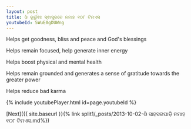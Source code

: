 ```yaml
---
layout: post
title: ଓଁ ଭୂର୍ଭୁଵଃ ସ୍ଵାସ୍ତ୍ରବେ ନମାହ ୧୦୮ ଟିମଏସ
youtubeId: 5WuE0gDUWng
---
```

 
 
Helps get goodness, bliss and peace and God's blessings
 
Helps remain focused, help generate inner energy 
 
Helps boost physical and mental health 
 
Helps remain grounded and generates a sense of gratitude towards the greater power 
 
Helps reduce bad karma
 
 
 
 


{% include youtubePlayer.html id=page.youtubeId %}
 
[Next]({{ site.baseurl }}{% link  split1/_posts/2013-10-02-ଓଁ ସାହସରପାଡ଼ି ନମାହ ୧୦୮ ଟିମଏସ.md%})
 
